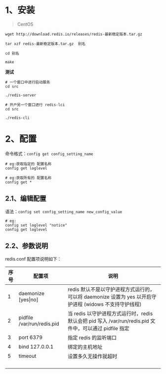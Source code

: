 # 1、安装

> CentOS

```shell
wget http://download.redis.io/releases/redis-最新稳定版本.tar.gz

tar xzf redis-最新稳定版本.tar.gz  别名

cd 别名

make
```

**测试**

```shell
# 一个窗口中进行启动服务
cd src

./redis-server

# 开户另一个窗口进行 redis-lci
cd src

./redis-cli
```

# 2、配置

命令格式：`config get config_setting_name`

```shell
# eg:获取指定的 配置名称
config get loglevel

# eg:获取所有的 配置名称
config get *
```

## 2.1、编辑配置

语法：`config set config_setting_name new_config_value`

```shell
# eg:
config set loglevel "notice"
config get loglevel
```

## 2.2、参数说明

redis.conf 配置项说明如下：

| 序号 | 配置项                     | 说明                                                         |
| ---- | -------------------------- | ------------------------------------------------------------ |
| 1    | daemonize  [yes\|no]       | redis 默认不是以守护进程方式运行的，可以将 daemonize 设置为 yes 以开启守护进程 (widows 不支持守护线程) |
| 2    | pidfile /var/run/redis.pid | 当 redis 以守护进程方式运行时，redis 默认会把 pid 写入 /var/run/redis.pid 文件中，可以通过 pidfile 指定 |
| 3    | port 6379                  | 指定 redis 的监听端口                                        |
| 4    | bind 127.0.0.1             | 绑定的主机地址                                               |
| 5    | timeout                    | 设置多久无操作就超时                                         |
|      |                            |                                                              |
|      |                            |                                                              |
|      |                            |                                                              |
|      |                            |                                                              |

